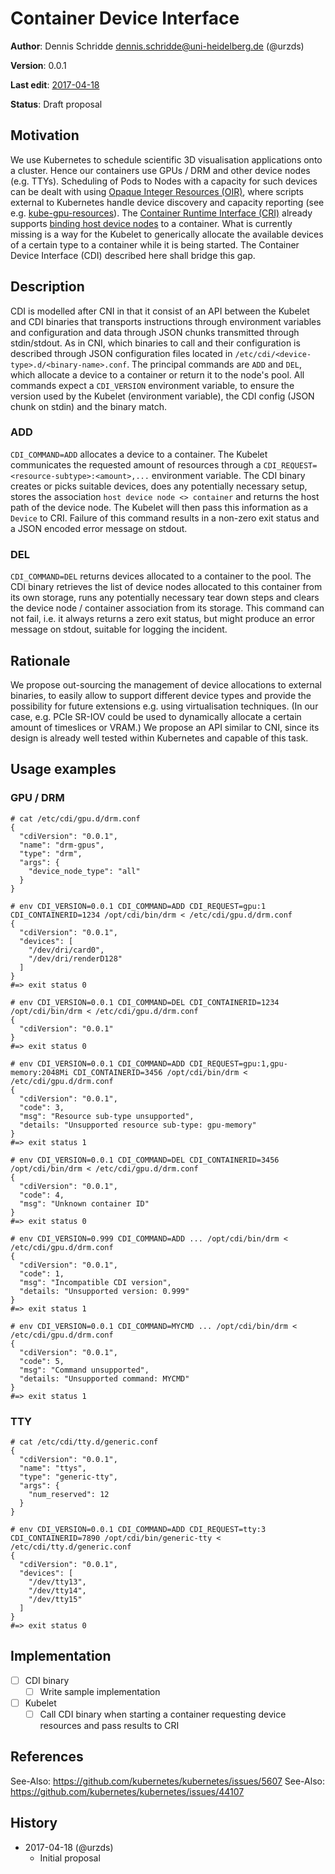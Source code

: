 # Container Device Interface

**Author**: Dennis Schridde <dennis.schridde@uni-heidelberg.de> (@urzds)

**Version**: 0.0.1

**Last edit**: [2017-04-18](#history)

**Status**: Draft proposal

## Motivation

We use Kubernetes to schedule scientific 3D visualisation applications onto a cluster. Hence our containers use GPUs / DRM and other device nodes (e.g. TTYs).  Scheduling of Pods to Nodes with a capacity for such devices can be dealt with using [Opaque Integer Resources (OIR)](https://kubernetes.io/docs/concepts/configuration/manage-compute-resources-container/#opaque-integer-resources-alpha-feature), where scripts external to Kubernetes handle device discovery and capacity reporting (see e.g. [kube-gpu-resources](https://github.com/urzds/kube-gpu-resources)).  The [Container Runtime Interface (CRI)](https://github.com/kubernetes/community/blob/master/contributors/devel/container-runtime-interface.md) already supports [binding host device nodes](https://github.com/kubernetes/kubernetes/blob/master/pkg/kubelet/api/v1alpha1/runtime/api.proto#L586) to a container.  What is currently missing is a way for the Kubelet to generically allocate the available devices of a certain type to a container while it is being started.  The Container Device Interface (CDI) described here shall bridge this gap.

## Description

CDI is modelled after CNI in that it consist of an API between the Kubelet and CDI binaries that transports instructions through environment variables and configuration and data through JSON chunks transmitted through stdin/stdout.  As in CNI, which binaries to call and their configuration is described through JSON configuration files located in `/etc/cdi/<device-type>.d/<binary-name>.conf`.  The principal commands are `ADD` and `DEL`, which allocate a device to a container or return it to the node's pool.  All commands expect a `CDI_VERSION` environment variable, to ensure the version used by the Kubelet (environment variable), the CDI config (JSON chunk on stdin) and the binary match.

### ADD

`CDI_COMMAND=ADD` allocates a device to a container.  The Kubelet communicates the requested amount of resources through a `CDI_REQUEST=<resource-subtype>:<amount>,...` environment variable.  The CDI binary creates or picks suitable devices, does any potentially necessary setup, stores the association `host device node <> container` and returns the host path of the device node.  The Kubelet will then pass this information as a `Device` to CRI.  Failure of this command results in a non-zero exit status and a JSON encoded error message on stdout.

### DEL

`CDI_COMMAND=DEL` returns devices allocated to a container to the pool.  The CDI binary retrieves the list of device nodes allocated to this container from its own storage, runs any potentially necessary tear down steps and clears the device node / container association from its storage.  This command can not fail, i.e. it always returns a zero exit status, but might produce an error message on stdout, suitable for logging the incident.

## Rationale

We propose out-sourcing the management of device allocations to external binaries, to easily allow to support different device types and provide the possibility for future extensions e.g. using virtualisation techniques.  (In our case, e.g. PCIe SR-IOV could be used to dynamically allocate a certain amount of timeslices or VRAM.)  We propose an API similar to CNI, since its design is already well tested within Kubernetes and capable of this task.

## Usage examples

### GPU / DRM

```
# cat /etc/cdi/gpu.d/drm.conf
{
  "cdiVersion": "0.0.1",
  "name": "drm-gpus",
  "type": "drm",
  "args": {
    "device_node_type": "all"
  }
}

# env CDI_VERSION=0.0.1 CDI_COMMAND=ADD CDI_REQUEST=gpu:1 CDI_CONTAINERID=1234 /opt/cdi/bin/drm < /etc/cdi/gpu.d/drm.conf
{
  "cdiVersion": "0.0.1",
  "devices": [
    "/dev/dri/card0",
    "/dev/dri/renderD128"
  ]
}
#=> exit status 0

# env CDI_VERSION=0.0.1 CDI_COMMAND=DEL CDI_CONTAINERID=1234 /opt/cdi/bin/drm < /etc/cdi/gpu.d/drm.conf
{
  "cdiVersion": "0.0.1"
}
#=> exit status 0

# env CDI_VERSION=0.0.1 CDI_COMMAND=ADD CDI_REQUEST=gpu:1,gpu-memory:2048Mi CDI_CONTAINERID=3456 /opt/cdi/bin/drm < /etc/cdi/gpu.d/drm.conf
{
  "cdiVersion": "0.0.1",
  "code": 3,
  "msg": "Resource sub-type unsupported",
  "details: "Unsupported resource sub-type: gpu-memory"
}
#=> exit status 1

# env CDI_VERSION=0.0.1 CDI_COMMAND=DEL CDI_CONTAINERID=3456 /opt/cdi/bin/drm < /etc/cdi/gpu.d/drm.conf
{
  "cdiVersion": "0.0.1",
  "code": 4,
  "msg": "Unknown container ID"
}
#=> exit status 0

# env CDI_VERSION=0.999 CDI_COMMAND=ADD ... /opt/cdi/bin/drm < /etc/cdi/gpu.d/drm.conf
{
  "cdiVersion": "0.0.1",
  "code": 1,
  "msg": "Incompatible CDI version",
  "details: "Unsupported version: 0.999"
}
#=> exit status 1

# env CDI_VERSION=0.0.1 CDI_COMMAND=MYCMD ... /opt/cdi/bin/drm < /etc/cdi/gpu.d/drm.conf
{
  "cdiVersion": "0.0.1",
  "code": 5,
  "msg": "Command unsupported",
  "details: "Unsupported command: MYCMD"
}
#=> exit status 1
```

### TTY

```
# cat /etc/cdi/tty.d/generic.conf
{
  "cdiVersion": "0.0.1",
  "name": "ttys",
  "type": "generic-tty",
  "args": {
    "num_reserved": 12
  }
}

# env CDI_VERSION=0.0.1 CDI_COMMAND=ADD CDI_REQUEST=tty:3 CDI_CONTAINERID=7890 /opt/cdi/bin/generic-tty < /etc/cdi/tty.d/generic.conf
{
  "cdiVersion": "0.0.1",
  "devices": [
    "/dev/tty13",
    "/dev/tty14",
    "/dev/tty15"
  ]
}
#=> exit status 0
```

## Implementation

* [ ] CDI binary
  - [ ] Write sample implementation
* [ ] Kubelet
  - [ ] Call CDI binary when starting a container requesting device resources and pass results to CRI

## References

See-Also: https://github.com/kubernetes/kubernetes/issues/5607
See-Also: https://github.com/kubernetes/kubernetes/issues/44107

## History

* 2017-04-18 (@urzds)
  - Initial proposal
